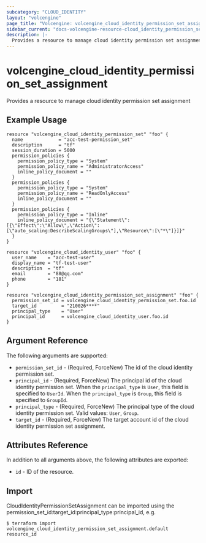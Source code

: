 ```yaml
---
subcategory: "CLOUD_IDENTITY"
layout: "volcengine"
page_title: "Volcengine: volcengine_cloud_identity_permission_set_assignment"
sidebar_current: "docs-volcengine-resource-cloud_identity_permission_set_assignment"
description: |-
  Provides a resource to manage cloud identity permission set assignment
---
```

# volcengine_cloud_identity_permission_set_assignment
Provides a resource to manage cloud identity permission set assignment
## Example Usage
```hcl
resource "volcengine_cloud_identity_permission_set" "foo" {
  name             = "acc-test-permission_set"
  description      = "tf"
  session_duration = 5000
  permission_policies {
    permission_policy_type = "System"
    permission_policy_name = "AdministratorAccess"
    inline_policy_document = ""
  }
  permission_policies {
    permission_policy_type = "System"
    permission_policy_name = "ReadOnlyAccess"
    inline_policy_document = ""
  }
  permission_policies {
    permission_policy_type = "Inline"
    inline_policy_document = "{\"Statement\":[{\"Effect\":\"Allow\",\"Action\":[\"auto_scaling:DescribeScalingGroups\"],\"Resource\":[\"*\"]}]}"
  }
}

resource "volcengine_cloud_identity_user" "foo" {
  user_name    = "acc-test-user"
  display_name = "tf-test-user"
  description  = "tf"
  email        = "88@qq.com"
  phone        = "181"
}

resource "volcengine_cloud_identity_permission_set_assignment" "foo" {
  permission_set_id = volcengine_cloud_identity_permission_set.foo.id
  target_id         = "210026****"
  principal_type    = "User"
  principal_id      = volcengine_cloud_identity_user.foo.id
}
```
## Argument Reference
The following arguments are supported:
* `permission_set_id` - (Required, ForceNew) The id of the cloud identity permission set.
* `principal_id` - (Required, ForceNew) The principal id of the cloud identity permission set. When the `principal_type` is `User`, this field is specified to `UserId`. When the `principal_type` is `Group`, this field is specified to `GroupId`.
* `principal_type` - (Required, ForceNew) The principal type of the cloud identity permission set. Valid values: `User`, `Group`.
* `target_id` - (Required, ForceNew) The target account id of the cloud identity permission set assignment.

## Attributes Reference
In addition to all arguments above, the following attributes are exported:
* `id` - ID of the resource.



## Import
CloudIdentityPermissionSetAssignment can be imported using the permission_set_id:target_id:principal_type:principal_id, e.g.
```
$ terraform import volcengine_cloud_identity_permission_set_assignment.default resource_id
```

